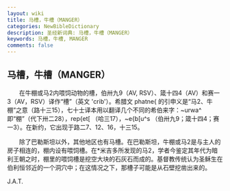 ```yaml
---
layout: wiki
title: 马槽，牛槽（MANGER）
categories: NewBibleDictionary
description: 圣经新词典: 马槽，牛槽（MANGER）
keywords: 马槽，牛槽, MANGER
comments: false
---
```


## 马槽，牛槽（MANGER）

　　在牛棚或马内喂饲动物的槽，伯卅九9（AV, RSV）、箴十四4（AV）和赛一3（AV，RSV）译作“槽”（英文 'crib'）。希腊文 phatne{ 的引申义是“马、牛棚”之意（路十三15），七十士译本用以翻译几个不同的希伯来字：~urwa^ 即“棚”（代下卅二28），rep{et[ （哈三17），~e{b[u^s （伯卅九9；箴十四4；赛一3）。在新约，它出现于路二7、12、16，十三15。

　　除了巴勒斯坦以外，其他地区也有马槽。在巴勒斯坦，牛棚或马是与主人的房子相连的，棚内设有喂饲槽。在*米吉多所发现的马，学者今鉴定其年代为暗利王朝之时，棚里的喂饲槽是挖空大块的石灰石而成的。基督教传统认为圣稣生在伯利恒邻近的一个洞穴中；在这情况之下，那槽子可能是从石壁挖凿出来的。

J.A.T.








